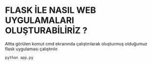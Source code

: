 # FLASK İLE NASIL WEB UYGULAMALARI OLUŞTURABİLİRİZ ?

Altta görülen komut cmd ekranında çalıştırılarak oluşturmuş olduğumuz flask uygulaması çalıştırılır.

```
python app.py

```
